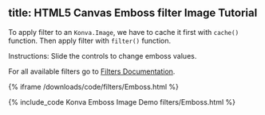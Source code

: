 title: HTML5 Canvas Emboss filter Image Tutorial
---

To apply filter to an `Konva.Image`, we have to cache it first with `cache()`
function. Then apply filter with `filter()` function.

Instructions: Slide the controls to change emboss values.

For all available filters go to [Filters Documentation](https://konvajs.github.io/api/Konva.Filters.html).

{% iframe /downloads/code/filters/Emboss.html %}

{% include_code Konva Emboss Image Demo filters/Emboss.html %}